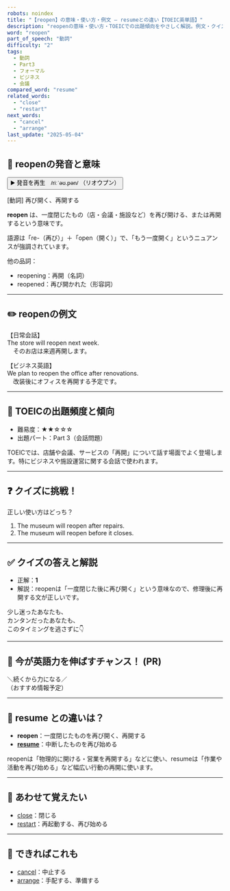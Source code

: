 ```yaml
---
robots: noindex
title: "【reopen】の意味・使い方・例文 ― resumeとの違い【TOEIC英単語】"
description: "reopenの意味・使い方・TOEICでの出題傾向をやさしく解説。例文・クイズ付きでresumeとの違いもわかりやすく学べます。"
word: "reopen"
part_of_speech: "動詞"
difficulty: "2"
tags:
  - 動詞
  - Part3
  - フォーマル
  - ビジネス
  - 会議
compared_word: "resume"
related_words:
  - "close"
  - "restart"
next_words:
  - "cancel"
  - "arrange"
last_update: "2025-05-04"
---
```


## 🔰 reopenの発音と意味

<button class="play-audio" onclick="playTTS('reopen')">
  <span class="play-audio-main">
    ▶️ 発音を再生　/riːˈəʊ.pən/
  </span>
  <span class="play-audio-sub">
    （リオウプン）
  </span>
</button>

[動詞] 再び開く、再開する

**reopen** は、一度閉じたもの（店・会議・施設など）を再び開ける、または再開するという意味です。

語源は「re-（再び）」＋「open（開く）」で、「もう一度開く」というニュアンスが強調されています。

他の品詞：  
- reopening：再開（名詞）
- reopened：再び開かれた（形容詞）

---

## ✏️ reopenの例文

【日常会話】  
The store will reopen next week.  
　そのお店は来週再開します。

【ビジネス英語】  
We plan to reopen the office after renovations.  
　改装後にオフィスを再開する予定です。

---

## 🎯 TOEICの出題頻度と傾向

- 難易度：★★☆☆☆
- 出題パート：Part 3（会話問題）

TOEICでは、店舗や会議、サービスの「再開」について話す場面でよく登場します。特にビジネスや施設運営に関する会話で使われます。

---

## ❓ クイズに挑戦！

正しい使い方はどっち？

1. The museum will reopen after repairs.  
2. The museum will reopen before it closes.

---

## ✅ クイズの答えと解説

- 正解：**1**
- 解説：reopenは「一度閉じた後に再び開く」という意味なので、修理後に再開する文が正しいです。

少し迷ったあなたも、  
カンタンだったあなたも、  
このタイミングを逃さずに👇️

---

## 🚀 今が英語力を伸ばすチャンス！ (PR)

<div class="info-center">
＼続くから力になる／<br>  
（おすすめ情報予定）
</div>

---

## 🤔  resume との違いは？

- **reopen**：一度閉じたものを再び開く、再開する
- **[resume](/word/resume/)**：中断したものを再び始める

reopenは「物理的に開ける・営業を再開する」などに使い、resumeは「作業や活動を再び始める」など幅広い行動の再開に使います。

---

## 🧩 あわせて覚えたい

- [close](/word/close/)：閉じる
- [restart](/word/restart/)：再起動する、再び始める

---

## 📖 できればこれも

- [cancel](/word/cancel/)：中止する
- [arrange](/word/arrange/)：手配する、準備する

<!-- cvid: aid09_bid33 -->
